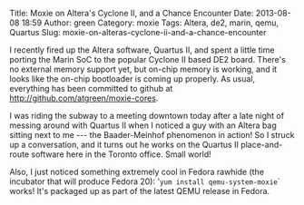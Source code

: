 Title: Moxie on Altera's Cyclone II, and a Chance Encounter
Date: 2013-08-08 18:59
Author: green
Category: moxie
Tags: Altera, de2, marin, qemu, Quartus
Slug: moxie-on-alteras-cyclone-ii-and-a-chance-encounter

I recently fired up the Altera software, Quartus II, and spent a little
time porting the Marin SoC to the popular Cyclone II based DE2 board.
There's no external memory support yet, but on-chip memory is working,
and it looks like the on-chip bootloader is coming up properly. As
usual, everything has been committed to github at
<http://github.com/atgreen/moxie-cores>.

I was riding the subway to a meeting downtown today after a late night
of messing around with Quartus II when I noticed a guy with an Altera
bag sitting next to me --- the Baader-Meinhof phenomenon in action! So I
struck up a conversation, and it turns out he works on the Quartus II
place-and-route software here in the Toronto office. Small world!

Also, I just noticed something extremely cool in Fedora rawhide (the
incubator that will produce Fedora 20):
'`yum install qemu-system-moxie`\` works! It's packaged up as part of
the latest QEMU release in Fedora.
